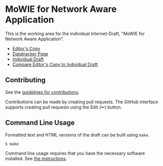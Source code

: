 # MoWIE for Network Aware Application

This is the working area for the individual Internet-Draft, "MoWIE for Network Aware Application".

* [Editor's Copy](https://ddlmert.github.io/MOWIE/draft-mertus-alto-mowie-for-network-aware-app.html)
* [Datatracker Page](https://datatracker.ietf.org/doc/draft-mertus-alto-mowie-for-network-aware-app)
* [Individual Draft](https://datatracker.ietf.org/doc/html/draft-mertus-alto-mowie-for-network-aware-app)
* [Compare Editor's Copy to Individual Draft](https://ddlmert.github.io/MOWIE/#go.draft-mertus-alto-mowie-for-network-aware-app.diff)


## Contributing

See the
[guidelines for contributions](https://github.com/ddlmert/MOWIE/blob/main/CONTRIBUTING.md).

Contributions can be made by creating pull requests.
The GitHub interface supports creating pull requests using the Edit (✏) button.


## Command Line Usage

Formatted text and HTML versions of the draft can be built using `make`.

```sh
$ make
```

Command line usage requires that you have the necessary software installed.  See
[the instructions](https://github.com/martinthomson/i-d-template/blob/main/doc/SETUP.md).

